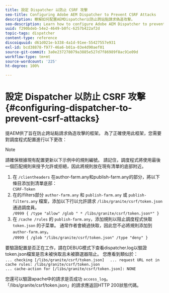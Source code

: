 ```yaml
---
title: 設定 Dispatcher 以防止 CSRF 攻擊
seo-title: Configuring Adobe AEM Dispatcher to Prevent CSRF Attacks
description: 瞭解如何配置AEMDispatcher以防止跨站點請求偽造攻擊。
seo-description: Learn how to configure Adobe AEM Dispatcher to prevent Cross-Site Request Forgery attacks.
uuid: f290bdeb-54e2-4649-b0fc-6257b422af2d
topic-tags: dispatcher
content-type: reference
discoiquuid: d61d021e-b338-4a1d-91ee-55427557e931
exl-id: bcd38878-f977-46a6-b01a-03e4d90aef01
source-git-commit: 3a0e237278079a3885e527d7f86989f8ac91e09d
workflow-type: tm+mt
source-wordcount: '225'
ht-degree: 100%

---
```


# 設定 Dispatcher 以防止 CSRF 攻擊{#configuring-dispatcher-to-prevent-csrf-attacks}

提AEM供了旨在防止跨站點請求偽造攻擊的框架。 為了正確使用此框架，您需要對調度程式配置進行以下更改：

>[!NOTE]
>
>請確保根據現有配置更新以下示例中的規則編號。 請記住，調度程式將使用最後一個匹配規則來授予允許或拒絕，因此將規則放在現有清單的底部附近。

1. 在 `/clientheaders` 在author-farm.any和publish-farm.any的部分，將以下條目添加到清單底部：\
   `CSRF-Token`
1. 在的/filters部分 `author-farm.any` 和 `publish-farm.any` 或 `publish-filters.any` 檔案，添加以下行以允許請求 `/libs/granite/csrf/token.json` 通過調度員。\
   `/0999 { /type "allow" /glob " * /libs/granite/csrf/token.json*" }`
1. 在 `/cache /rules` 的 `publish-farm.any`，添加規則以阻止調度程式快取 `token.json` 的子菜單。 通常作者會繞過快取，因此您不必將規則添加到 `author-farm.any`。\
   `/0999 { /glob "/libs/granite/csrf/token.json" /type "deny" }`

要驗證配置是否正在工作，請在DEBUG模式下查看dispatcher.log以驗證token.json檔案是否未被快取且未被篩選器阻止。 您應看到類似於：\
`... checking [/libs/granite/csrf/token.json]  `
`... request URL not in cache rules: /libs/granite/csrf/token.json`\
`... cache-action for [/libs/granite/csrf/token.json]: NONE`

您還可以驗證apache中的請求是否成功 `access_log`。 「/libs/granite/csrf/token.json」的請求應返回HTTP 200狀態代碼。
